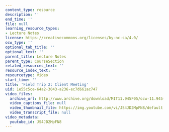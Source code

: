 ```yaml
---
content_type: resource
description: ''
end_time: ''
file: null
learning_resource_types:
- Lecture Notes
license: https://creativecommons.org/licenses/by-nc-sa/4.0/
ocw_type: ''
optional_tab_title: ''
optional_text: ''
parent_title: Lecture Notes
parent_type: CourseSection
related_resources_text: ''
resource_index_text: ''
resourcetype: Video
start_time: ''
title: 'Field Trip 2: Client Meeting'
uid: 1e55c5ce-64a2-3043-a236-ec7d661ac747
video_files:
  archive_url: http://www.archive.org/download/MIT11.945F05/ocw-11.945-20oct2005-220k.mp4
  video_captions_file: null
  video_thumbnail_file: https://img.youtube.com/vi/JS4JD2MpFN8/default.jpg
  video_transcript_file: null
video_metadata:
  youtube_id: JS4JD2MpFN8
---
```

